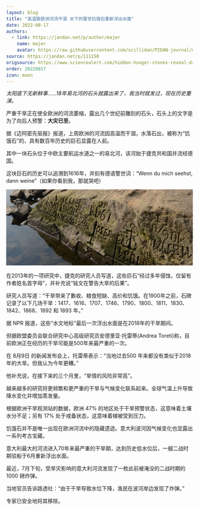 ```yaml
---
layout: blog
title: "高温致欧洲河流干涸 水下的警世饥饿石重新浮出水面"
date: 2022-08-17
authors:
  - link: https://jandan.net/p/author/majer
    name: majer
    avatar: https://raw.githubusercontent.com/scillidan/PIDAN-journal/main/asset/yafa.png
source: https://jandan.net/p/111150
origsource: https://www.sciencealert.com/hidden-hunger-stones-reveal-drought-warnings-from-the-past
order: 20220817
icon: moon
---
```


*太阳底下无新鲜事……18年易北河的石头就露出来了，我当时就发过，现在历史重演。*

严重干旱正在使全欧洲的河流萎缩，露出几个世纪前雕刻的石头，石头上的文字是为了向后人预警：**大灾已至**。

据《迈阿密先驱报》报道，上周欧洲的河流因高温而干涸，水落石出，被称为“饥饿石”的、具有数百年历史的巨石显露在人前。

其中一块石头位于中欧主要航运水道之一的易北河，该河始于捷克共和国并流经德国。

这块巨石的历史可以追溯到1616年，并刻有德语警世词：“Wenn du mich seehst, dann weine”（如果你看到我，那就哭吧）

![ ](media/111150_01.jpg)

在2013年的一项研究中，捷克的研究人员写道，这些巨石“经过多年侵蚀，仅留有作者姓名首字母”，并补充说“铭文在警告大旱的后果”。

研究人员写道：“干旱带来了歉收、粮食短缺、高价和饥饿。在1900年之前，石碑记录了以下几场干旱：1417、1616、1707、1746、1790、1800、1811、1830、1842、1868、1892 和 1893 年。”

据 NPR 报道，这些“水文地标”最后一次浮出水面是在2018年的干旱期间。

但据欧盟委员会联合研究中心高级研究员安德里亚·托雷蒂(Andrea Toreti)称，目前欧洲正在经历的干旱可能是500年来最严重的一次。

在 8月9日 的新闻发布会上，托雷蒂表示：“当地过去500 年来都没有类似于2018年的大旱。但我认为今年更糟。”

他补充说，在接下来的三个月里，“旱情的风险非常高”。

越来越多的研究将更频繁和更严重的干旱与气候变化联系起来。全球气温上升导致降水变化并增加蒸发量。

根据欧洲干旱观测站的数据，欧洲 47% 的地区处于干旱预警状态，这意味着土壤水分不足；另有 17% 处于戒备状态，这意味着植被受到压力。

饥饿石并不是唯一出现在欧洲河流中的隐藏遗迹。意大利波河因气候变化也显露出一系列考古宝藏。

意大利最大的河流进入70年来最严重的干旱期，达到历史低水位后，一艘二战时期驳船于6月重新浮出水面。

最近，7月下旬，受旱灾影响的意大利河流发现了一枚此前被淹没的二战时期的 1000 磅炸弹。

当地官员告诉路透社：“由于干旱导致水位下降，渔民在波河岸边发现了炸弹。”

专家已安全地将其移除。
